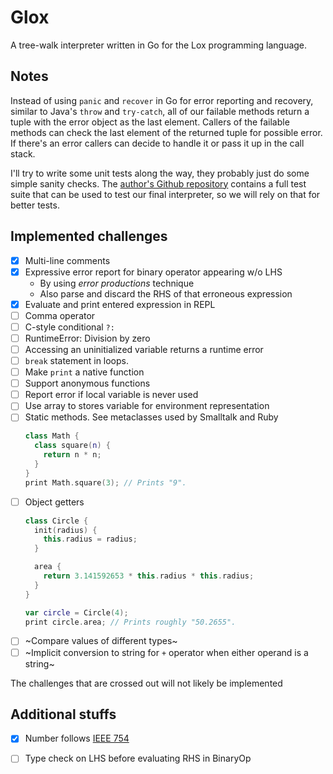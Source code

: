 # Glox

A tree-walk interpreter written in Go for the Lox programming language.

## Notes

Instead of using `panic` and `recover` in Go for error reporting and recovery, similar to Java's `throw` and `try-catch`, all of our failable methods return a tuple with the error object as the last element. Callers of the failable methods can check the last element of the returned tuple for possible error. If there's an error callers can decide to handle it or pass it up in the call stack.

I'll try to write some unit tests along the way, they probably just do some simple sanity checks. The [author's Github repository] contains a full test suite that can be used to test our final interpreter, so we will rely on that for better tests.

## Implemented challenges

+ [x] Multi-line comments
+ [x] Expressive error report for binary operator appearing w/o LHS
  + By using *error productions* technique
  + Also parse and discard the RHS of that erroneous expression
+ [x] Evaluate and print entered expression in REPL
+ [ ] Comma operator
+ [ ] C-style conditional `?:`
+ [ ] RuntimeError: Division by zero 
+ [ ] Accessing an uninitialized variable returns a runtime error
+ [ ] `break` statement in loops.
+ [ ] Make `print` a native function
+ [ ] Support anonymous functions
+ [ ] Report error if local variable is never used
+ [ ] Use array to stores variable for environment representation 
+ [ ] Static methods. See metaclasses used by Smalltalk and Ruby
  ```kotlin
  class Math {
    class square(n) {
      return n * n;
    }
  }
  print Math.square(3); // Prints "9".
  ```
+ [ ] Object getters
  ```kotlin
  class Circle {
    init(radius) {
      this.radius = radius;
    }

    area {
      return 3.141592653 * this.radius * this.radius;
    }
  }

  var circle = Circle(4);
  print circle.area; // Prints roughly "50.2655".
  ```
+ [ ] ~Compare values of different types~
+ [ ] ~Implicit conversion to string for `+` operator when either operand is a string~

The challenges that are crossed out will not likely be implemented

## Additional stuffs

+ [x] Number follows [IEEE 754] 
+ [ ] Type check on LHS before evaluating RHS in BinaryOp


[author's Github repository]: https://github.com/munificent/craftinginterpreters
[IEEE 754]: https://en.wikipedia.org/wiki/IEEE_754
